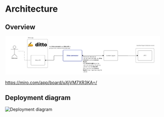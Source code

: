 # Architecture

## Overview

![Overview](./overview.jpg 'Overview')

https://miro.com/app/board/uXjVM7XR3KA=/

## Deployment diagram

![Deployment diagram](https://user-images.githubusercontent.com/34307113/191231514-21e824b6-6e2e-417a-88f2-cf9592fcad83.png 'Deployment diagram')
